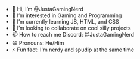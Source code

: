 - 👋 Hi, I’m @JustaGamingNerd
- 👀 I’m interested in Gaming and Programming
- 🌱 I’m currently learning JS, HTML, and CSS
- 💞️ I’m looking to collaborate on cool silly projects
- 📫 How to reach me Discord: @JustaGamingNerd
- 😄 Pronouns: He/Him
- ⚡ Fun fact: I'm nerdy and spudip at the same time

<!---
JustaGamingNerd/JustaGamingNerd is a ✨ special ✨ repository because its `README.md` (this file) appears on your GitHub profile.
You can click the Preview link to take a look at your changes.
--->
